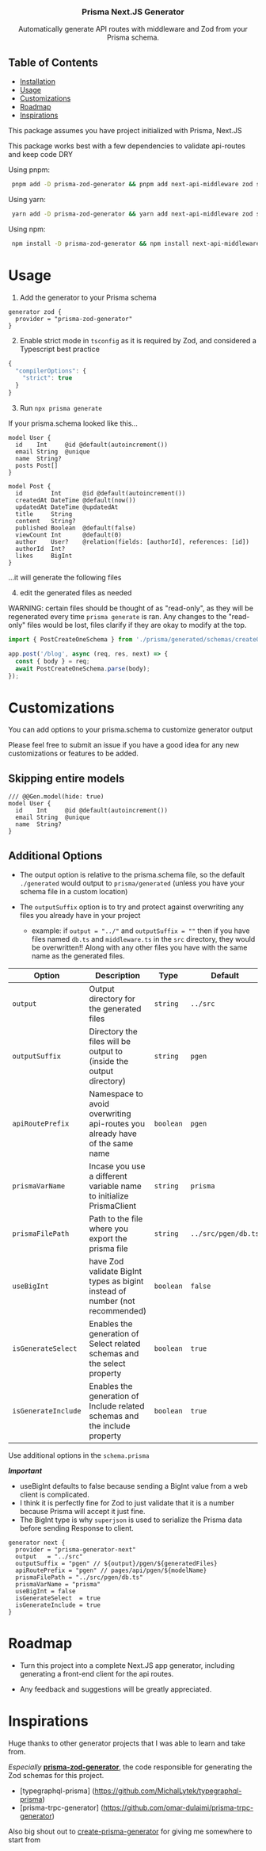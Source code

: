 <p align="center">
  <h3 align="center">Prisma Next.JS Generator</h3>
  <p align="center">
    Automatically generate API routes with middleware and Zod from your Prisma schema.
  </p>
</p>

## Table of Contents

- [Installation](#installation)
- [Usage](#usage)
- [Customizations](#customizations)
- [Roadmap](#roadmap)
- [Inspirations](#inspirations)

This package assumes you have project initialized with Prisma, Next.JS 

This package works best with a few dependencies to validate api-routes and keep code DRY


Using pnpm:

```bash
 pnpm add -D prisma-zod-generator && pnpm add next-api-middleware zod superjson
```

Using yarn:

```bash
 yarn add -D prisma-zod-generator && yarn add next-api-middleware zod superjson
```

Using npm:

```bash
 npm install -D prisma-zod-generator && npm install next-api-middleware zod superjson
```

# Usage

1. Add the generator to your Prisma schema

```prisma
generator zod {
  provider = "prisma-zod-generator"
}
```

2. Enable strict mode in `tsconfig` as it is required by Zod, and considered a Typescript best practice

```ts
{
  "compilerOptions": {
    "strict": true
  }
}

```

3. Run `npx prisma generate` 

If your prisma.schema looked like this...

```prisma
model User {
  id    Int     @id @default(autoincrement())
  email String  @unique
  name  String?
  posts Post[]
}

model Post {
  id        Int      @id @default(autoincrement())
  createdAt DateTime @default(now())
  updatedAt DateTime @updatedAt
  title     String
  content   String?
  published Boolean  @default(false)
  viewCount Int      @default(0)
  author    User?    @relation(fields: [authorId], references: [id])
  authorId  Int?
  likes     BigInt
}
```

...it will generate the following files



4. edit the generated files as needed

WARNING: certain files should be thought of as "read-only", as they will be regenerated every time `prisma generate` is ran. Any changes to the "read-only" files would be lost, files clarify if they are okay to modify at the top. 

```ts
import { PostCreateOneSchema } from './prisma/generated/schemas/createOnePost.schema';

app.post('/blog', async (req, res, next) => {
  const { body } = req;
  await PostCreateOneSchema.parse(body);
});
```

# Customizations

You can add options to your prisma.schema to customize generator output

Please feel free to submit an issue if you have a good idea for any new customizations or features to be added.

## Skipping entire models

```prisma
/// @@Gen.model(hide: true)
model User {
  id    Int     @id @default(autoincrement())
  email String  @unique
  name  String?
}
```

## Additional Options

- The output option is relative to the prisma.schema file, so the default `./generated` would output to `prisma/generated` (unless you have your schema file in a custom location)


- The `outputSuffix` option is to try and protect against overwriting any files you already have in your project
    - example: if `output = "../"` and `outputSuffix = ""` then if you have files named `db.ts` and `middleware.ts` in the `src` directory, they would be overwritten!! Along with any other files you have with the same name as the generated files.

| Option              | Description                                                                | Type      | Default       |
| ------------------- | -------------------------------------------------------------------------- | --------- | ------------- |
| `output`            | Output directory for the generated files                                   | `string`  | `../src`      |
| `outputSuffix`      | Directory the files will be output to (inside the output directory)        | `string`  | `pgen`        |
| `apiRoutePrefix`    | Namespace to avoid overwriting api-routes you already have of the same name  | `boolean` | `pgen`      |
| `prismaVarName`     | Incase you use a different variable name to initialize PrismaClient        | `string` | `prisma`       |
| `prismaFilePath`    | Path to the file where you export the prisma file                      | `string` | `../src/pgen/db.ts`|
| `useBigInt` | have Zod validate BigInt types as bigint instead of number (not recommended)      | `boolean` | `false`        |
| `isGenerateSelect`  | Enables the generation of Select related schemas and the select property   | `boolean` | `true`        |
| `isGenerateInclude` | Enables the generation of Include related schemas and the include property | `boolean` | `true`        |


Use additional options in the `schema.prisma`

***Important***

- useBigInt defaults to false because sending a BigInt value from a web client is complicated. 
- I think it is perfectly fine for Zod to just validate that it is a number because Prisma will accept it just fine. 
- The BigInt type is why `superjson` is used to serialize the Prisma data before sending Response to client.


```prisma
generator next {
  provider = "prisma-generator-next"
  output   = "../src"
  outputSuffix = "pgen" // ${output}/pgen/${generatedFiles}
  apiRoutePrefix = "pgen" // pages/api/pgen/${modelName}
  prismaFilePath = "../src/pgen/db.ts"
  prismaVarName = "prisma"
  useBigInt = false
  isGenerateSelect  = true
  isGenerateInclude = true
}
```

# Roadmap

- Turn this project into a complete Next.JS app generator, including generating a front-end client for the api routes.

- Any feedback and suggestions will be greatly appreciated.

# Inspirations

Huge thanks to other generator projects that I was able to learn and take from.

*Especially* [**prisma-zod-generator**](https://github.com/omar-dulaimi/prisma-zod-generator), the code responsible for generating the Zod schemas for this project.

- [typegraphql-prisma] (https://github.com/MichalLytek/typegraphql-prisma)
- [prisma-trpc-generator] (https://github.com/omar-dulaimi/prisma-trpc-generator)

Also big shout out to [create-prisma-generator](https://github.com/YassinEldeeb/create-prisma-generator) for giving me somewhere to start from
